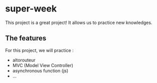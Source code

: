 # super-week

This project is a great project!
It allows us to practice new knowledges.

## The features

For this project, we will practice :

- altorouteur
- MVC (Model View Controller)
- asynchronous function (js)
- ...
